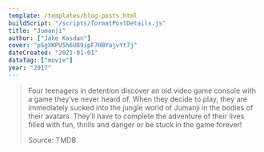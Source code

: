 ```yaml
---
template: /templates/blog-posts.html
buildScript: "/scripts/formatPostDetails.js"
title: "Jumanji"
author: ["Jake Kasdan"]
cover: "pSgXKPU5h6U89ipF7HBYajvYt7j"
dateCreated: "2021-01-01"
dataTag: ["movie"]
year: "2017"
---
```


> Four teenagers in detention discover an old video game console with a game they’ve never heard of. When they decide to play, they are immediately sucked into the jungle world of Jumanji in the bodies of their avatars. They’ll have to complete the adventure of their lives filled with fun, thrills and danger or be stuck in the game forever!
>
> Source: TMDB
